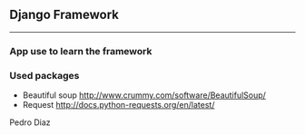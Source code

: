 ## Django Framework
----

### App use to learn the framework


### Used packages

* Beautiful soup
    http://www.crummy.com/software/BeautifulSoup/
* Request
    http://docs.python-requests.org/en/latest/

Pedro Diaz
